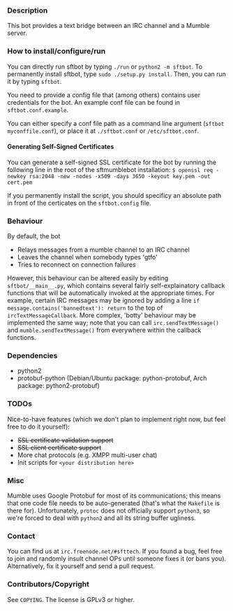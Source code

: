 ### Description

This bot provides a text bridge between an IRC channel and a Mumble server.

### How to install/configure/run

You can directly run sftbot by typing `./run` or `python2 -m sftbot`.
To permanently install sftbot, type `sudo ./setup.py install`. Then, you can run it by typing `sftbot`.

You need to provide a config file that (among others) contains user credentials for the bot. An example conf file can be found in `sftbot.conf.example`.

You can either specify a conf file path as a command line argument (`sftbot myconffile.conf`), or place it at `./sftbot.conf` or `/etc/sftbot.conf`.

#### Generating Self-Signed Certificates ####

You can generate a self-signed SSL certificate for the bot by running the following line in the root of the sftmumblebot installation:
`$ openssl req -newkey rsa:2048 -new -nodes -x509 -days 3650 -keyout key.pem -out cert.pem`

If you permanently install the script, you should specificy an absolute path in front of the certicates on the `sftbot.config` file.

### Behaviour

By default, the bot

- Relays messages from a mumble channel to an IRC channel
- Leaves the channel when somebody types 'gtfo'
- Tries to reconnect on connection failures

However, this behaviour can be altered easily by editing `sftbot/__main__.py`, which contains several fairly self-explainatory callback functions that will be automatically invoked at the appropriate times.
For example, certain IRC messages may be ignored by adding a line `if message.contains('bannedtext'): return` to the top of `ircTextMessageCallback`.
More complex, 'botty' behaviour may be implemented the same way; note that you can call `irc.sendTextMessage()` and `mumble.sendTextMessage()` from everywhere within the callback functions.

### Dependencies

- python2
- protobuf-python (Debian/Ubuntu package: python-protobuf, Arch package: python2-protobuf)

### TODOs

Nice-to-have features (which we don't plan to implement right now, but feel free to do it yourself):

- ~~SSL certificate validation support~~
- ~~SSL client certificate support~~
- More chat protocols (e.g. XMPP multi-user chat)
- Init scripts for `<your distribution here>`

### Misc

Mumble uses Google Protobuf for most of its communications; this means that one code file needs to be auto-generated (that's what the `Makefile` is there for). Unfortunately, `protoc` does not officially support `python3`, so we're forced to deal with `python2` and all its string buffer ugliness.

### Contact

You can find us at `irc.freenode.net/#sfttech`. If you found a bug, feel free to join and randomly insult channel OPs until someone fixes it (or bans you).
Alternatively, fix it yourself and send a pull request.

### Contributors/Copyright

See `COPYING`. The license is GPLv3 or higher.
